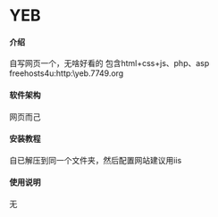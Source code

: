 
# YEB 
#### 介绍

自写网页一个，无啥好看的 
包含html+css+js、php、asp
freehosts4u:http:\\yeb.7749.org

#### 软件架构

网页而己 

#### 安装教程 

自已解压到同一个文件夹，然后配置网站建议用iis 

#### 使用说明 

无